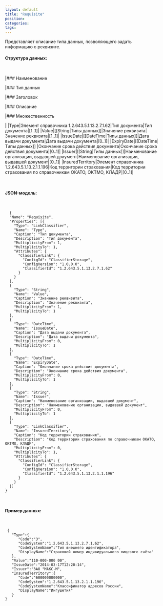 ```yaml
---
layout: default
title: "Requisite"
position: 
categories: 
tags: 
---
```


Представляет описание типа данных, позволяющего задать информацию о реквизите. 

#### Структура данных:

 

|### Наименование

|### Тип данных

|### Заголовок

|### Описание

|### Множественность

|
|Type|Элемент справочника 1.2.643.5.1.13.2.7.1.62|Тип документа|Тип документа|[1..1]|
|Value|[[String|Типы данных]]|Значение реквизита|Значение реквизита|[1..1]|
|IssueDate|[[DateTime|Типы данных]]|Дата выдачи документа|Дата выдачи документа|[0..1]|
|ExpiryDate|[[DateTime|Типы данных]] |Окончание срока действия документа|Окончание срока действия документа|[0..1]|
|Issuer|[[String|Типы данных]]|Наименование организации, выдавшей документ|Наименование организации, выдавшей документ|[0..1]|
|InsuredTerritory|Элемент справочника 1.2.643.5.1.13.2.1.1.196|Код территории страхования|Код территории страхования по справочникам ОКАТО, ОКТМО, КЛАДР|[0..1]|

 

#### JSON-модель:

 

```
  {
  "Name": "Requisite",
  "Properties": [{
    "Type": "LinkClassifier",
    "Name": "Type",
    "Caption": "Тип документа",
    "Description": "Тип документа",
    "MultiplicityFrom": 1,
    "MultiplicityTo": 1,
    "Attributes": {
      "ClassifierLink": {
        "ConfigId": "ClassifierStorage",
        "ConfigVersion": "1.0.0.0",
        "ClassifierId": "1.2.643.5.1.13.2.7.1.62"
      }
    }
  },
  {
    "Type": "String",
    "Name": "Value",
    "Caption": "Значение реквизита",
    "Description": "Значение реквизита",
    "MultiplicityFrom": 1,
    "MultiplicityTo": 1
  },
  {
    "Type": "DateTime",
    "Name": "IssueDate",
    "Caption": "Дата выдачи документа",
    "Description": "Дата выдачи документа",
    "MultiplicityFrom": 0,
    "MultiplicityTo": 1
  },
  {
    "Type": "DateTime",
    "Name": "ExpiryDate",
    "Caption": "Окончание срока действия документа",
    "Description": "Окончание срока действия документа",
    "MultiplicityFrom": 0,
    "MultiplicityTo": 1
  },
  {
    "Type": "String",
    "Name": "Issuer",
    "Caption": "Наименование организации, выдавшей документ",
    "Description": "Наименование организации, выдавшей документ",
    "MultiplicityFrom": 0,
    "MultiplicityTo": 1
  },
  {
    "Type": "LinkClassifier",
    "Name": "InsuredTerritory",
    "Caption": "Код территории страхования",
    "Description": "Код территории страхования по справочникам ОКАТО, ОКТМО, КЛАДР",
    "MultiplicityFrom": 0,
    "MultiplicityTo": 1,
    "Attributes": {
      "ClassifierLink": {
        "ConfigId": "ClassifierStorage",
        "ConfigVersion": "1.0.0.0",
        "ClassifierId": "1.2.643.5.1.13.2.1.1.196"
      }
    }
  }]
}
```

 

#### Пример данных:

 

```
 {
   "Type":{
      "Code":"3",
      "CodeSystem":"1.2.643.5.1.13.2.7.1.62",
      "CodeSystemName":"Тип внешнего идентификатора",
      "DisplayName":"Страховой номер индивидуального лицевого счёта"
   },
   "Value":"110-000-000 00",
   "IssueDate":"2014-03-17T12:20:14",
   "Issuer":"ЗАО "МАКС-М",
   "InsuredTerritory":{
      "Code":"600000000000",
      "CodeSystem":"1.2.643.5.1.13.2.1.1.196",
      "CodeSystemName":"Классификатор адресов России",
      "DisplayName":"Ингушетия"
   }
}
```

